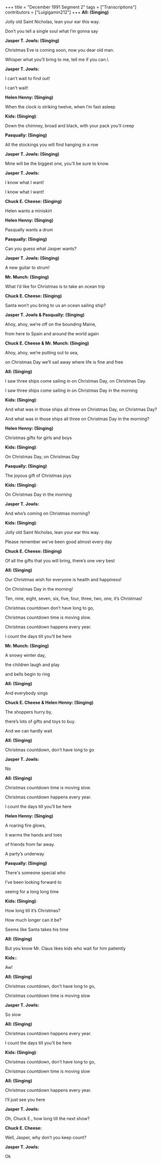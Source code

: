 +++
title = "December 1991 Segment 2"
tags = ["Transcriptions"]
contributors = ["Luigigamin212"]
+++
**All: (Singing)**

Jolly old Saint Nicholas, lean your ear this way.

Don’t you tell a single soul what I’m gonna say

**Jasper T. Jowls: (Singing)**

Christmas Eve is coming soon, now you dear old man.

Whisper what you’ll bring to me, tell me if you can.\

**Jasper T. Jowls:**

I can’t wait to find out!

I can’t wait!

**Helen Henny: (Singing)**

When the clock is striking twelve, when I’m fast asleep

**Kids: (Singing)**:

Down the chimney, broad and black, with your pack you’ll creep

**Pasqually: (Singing)**

All the stockings you will find hanging in a row

**Jasper T. Jowls: (Singing)**

Mine will be the biggest one, you’ll be sure to know.

**Jasper T. Jowls:**

I know what I want!

I know what I want!

**Chuck E. Cheese: (Singing)**

Helen wants a miniskirt

**Helen Henny: (Singing)**

Pasqually wants a drum

**Pasqually: (Singing)**

Can you guess what Jasper wants?

**Jasper T. Jowls: (Singing)**

A new guitar to strum!

**Mr. Munch: (Singing)**

What I’d like for Christmas is to take an ocean trip

**Chuck E. Cheese: (Singing)**

Santa won’t you bring to us an ocean sailing ship?

**Jasper T. Jowls & Pasqually: (Singing)**

Ahoy, ahoy, we’re off on the bounding Maine, 

from here to Spain and around the world again

**Chuck E. Cheese & Mr. Munch: (Singing)**

Ahoy, ahoy, we’re putting out to sea, 

on Christmas Day we’ll sail away where life is fine and free

**All: (Singing)**

I saw three ships come sailing in on Christmas Day, on Christmas Day.

I saw three ships come sailing in on Christmas Day in the morning

**Kids: (Singing)**:

And what was in those ships all three on Christmas Day, on Christmas Day?

And what was in those ships all three on Christmas Day in the morning?

**Helen Henny: (Singing)**

Christmas gifts for girls and boys

**Kids: (Singing)**:

On Christmas Day, on Christmas Day

**Pasqually: (Singing)**

The joyous gift of Christmas joys

**Kids: (Singing)**:

On Christmas Day in the morning

**Jasper T. Jowls:**

And who’s coming on Christmas morning?

**Kids: (Singing)**:

Jolly old Saint Nicholas, lean your ear this way.

Please remember we’ve been good almost every day

**Chuck E. Cheese: (Singing)**

Of all the gifts that you will bring, there’s one very best

**All: (Singing)**

Our Christmas wish for everyone is health and happiness!

On Christmas Day in the morning!

Ten, nine, eight, seven, six, five, four, three, two, one, it’s Christmas!

Christmas countdown don’t have long to go,

Christmas countdown time is moving slow.

Christmas countdown happens every year.

I count the days till you’ll be here

**Mr. Munch: (Singing)**

A snowy winter day, 

the children laugh and play 

and bells begin to ring

**All: (Singing)**

And everybody sings

**Chuck E. Cheese & Helen Henny: (Singing)**

The shoppers hurry by, 

there’s lots of gifts and toys to buy.

And we can hardly wait

**All: (Singing)**

Christmas countdown, don’t have long to go

**Jasper T. Jowls:**

No

**All: (Singing)**

Christmas countdown time is moving slow.

Christmas countdown happens every year.

I count the days till you’ll be here

**Helen Henny: (Singing)**

A roaring fire glows, 

it warms the hands and toes 

of friends from far away.

A party’s underway

**Pasqually: (Singing)**

There's someone special who 

I’ve been looking forward to 

seeing for a long long time

**Kids: (Singing)**:

How long till it’s Christmas?

How much longer can it be?

Seems like Santa takes his time

**All: (Singing)**

But you know Mr. Claus likes kids who wait for him patiently

**Kids:**:

Aw!

**All: (Singing)**

Christmas countdown, don’t have long to go,

Christmas countdown time is moving slow

**Jasper T. Jowls:**

So slow

**All: (Singing)**

Christmas countdown happens every year.

I count the days till you’ll be here

**Kids: (Singing)**:

Christmas countdown, don’t have long to go,

Christmas countdown time is moving slow

**All: (Singing)**

Christmas countdown happens every year.

I’ll just see you here

**Jasper T. Jowls:**

Oh, Chuck E., how long till the next show?

**Chuck E. Cheese:**

Well, Jasper, why don’t you keep count?

**Jasper T. Jowls:**

Ok
